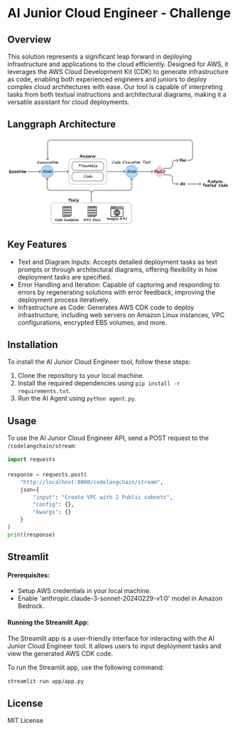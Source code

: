# AI Junior Cloud Engineer - Challenge

## Overview

This solution represents a significant leap forward in deploying infrastructure and applications to the cloud efficiently. Designed for AWS, it leverages the AWS Cloud Development Kit (CDK) to generate infrastructure as code, enabling both experienced engineers and juniors to deploy complex cloud architectures with ease. Our tool is capable of interpreting tasks from both textual instructions and architectural diagrams, making it a versatile assistant for cloud deployments.

## Langgraph Architecture
![alt text](image.png)


## Key Features

- Text and Diagram Inputs: Accepts detailed deployment tasks as text prompts or through architectural diagrams, offering flexibility in how deployment tasks are specified.
- Error Handling and Iteration: Capable of capturing and responding to errors by regenerating solutions with error feedback, improving the deployment process iteratively.
- Infrastructure as Code: Generates AWS CDK code to deploy infrastructure, including web servers on Amazon Linux instances, VPC configurations, encrypted EBS volumes, and more.

## Installation

To install the AI Junior Cloud Engineer tool, follow these steps:

1. Clone the repository to your local machine.
2. Install the required dependencies using `pip install -r requirements.txt`.
3. Run the AI Agent using `python agent.py`.

## Usage

To use the AI Junior Cloud Engineer API, send a POST request to the `/codelangchain/stream`:

```python
import requests

response = requests.post(
    "http://localhost:8000/codelangchain/stream",
    json={
        "input": "Create VPC with 2 Public subnets",
        "config": {},
        "kwargs": {}
    }
)
print(response)
```

## Streamlit

#### Prerequisites:
- Setup AWS credentials in your local machine.
- Enable 'anthropic.claude-3-sonnet-20240229-v1:0' model in Amazon Bedrock.

#### Running the Streamlit App:
The Streamlit app is a user-friendly interface for interacting with the AI Junior Cloud Engineer tool. It allows users to input deployment tasks and view the generated AWS CDK code.

To run the Streamlit app, use the following command:

```bash
streamlit run app/app.py
```


## License
MIT License